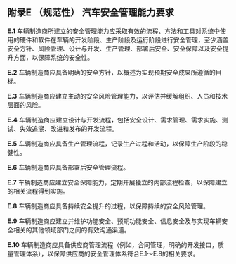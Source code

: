 ## 附录E （规范性） 汽车安全管理能力要求

**E.1** 车辆制造商所建立的安全管理能力应采取有效的流程、方法和工具对系统中使用的硬件和软件在车辆的开发阶段、生产阶段及运行阶段进行安全管理，至少涵盖安全方针、风险管理、设计与开发、生产管理、部署后安全、安全保障以及安全提升方面，以保障系统的安全性。

**E.2** 车辆制造商应具备明确的安全方针，以概述为实现预期安全成果所遵循的目标。

**E.3** 车辆制造商应建立主动的安全风险管理能力，以评估并缓解组织、人员和技术层面的风险。

**E.4** 车辆制造商应建立设计与开发流程，包括安全设计、需求管理、需求实施、测试、失效追溯、改进和发布的开发流程。

**E.5** 车辆制造商应具备生产管理流程，记录生产过程和活动，以保障生产阶段的稳健性。

**E.6** 车辆制造商应具备部署后安全管理流程。

**E.7** 车辆制造商应建立安全保障能力，定期开展独立的内部流程检查，以保障建立的相关流程得到实施。

**E.8** 车辆制造商应具备持续安全提升的过程，以保障持续的安全风险管理。

**E.9** 车辆制造商应建立并维护功能安全、预期功能安全、信息安全及与实现车辆安全相关的其他领域部门之间的有效沟通渠道。

**E.10** 车辆制造商应具备供应商管理流程（例如，合同管理，明确的开发接口，质量管理体系），以保障供应商的安全管理体系符合E.1～E.8的相关要求。